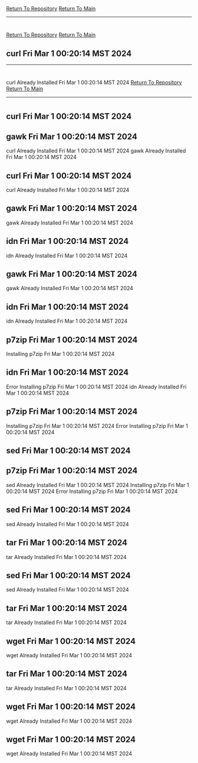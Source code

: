 [Return To Repository](https://github.com/DigitalWarrior/piholeparser/)
[Return To Main](https://github.com/DigitalWarrior/piholeparser/blob/master/RecentRunLogs/Mainlog.md)
____________________________________
# 
[Return To Repository](https://github.com/DigitalWarrior/piholeparser/)
[Return To Main](https://github.com/DigitalWarrior/piholeparser/blob/master/RecentRunLogs/Mainlog.md)
## curl Fri Mar  1 00:20:14 MST 2024
____________________________________
# 
curl Already Installed Fri Mar  1 00:20:14 MST 2024
[Return To Repository](https://github.com/DigitalWarrior/piholeparser/)
[Return To Main](https://github.com/DigitalWarrior/piholeparser/blob/master/RecentRunLogs/Mainlog.md)
____________________________________
# 
## curl Fri Mar  1 00:20:14 MST 2024
## gawk Fri Mar  1 00:20:14 MST 2024
curl Already Installed Fri Mar  1 00:20:14 MST 2024
gawk Already Installed Fri Mar  1 00:20:14 MST 2024
## curl Fri Mar  1 00:20:14 MST 2024
curl Already Installed Fri Mar  1 00:20:14 MST 2024
## gawk Fri Mar  1 00:20:14 MST 2024
gawk Already Installed Fri Mar  1 00:20:14 MST 2024
## idn Fri Mar  1 00:20:14 MST 2024
idn Already Installed Fri Mar  1 00:20:14 MST 2024
## gawk Fri Mar  1 00:20:14 MST 2024
gawk Already Installed Fri Mar  1 00:20:14 MST 2024
## idn Fri Mar  1 00:20:14 MST 2024
idn Already Installed Fri Mar  1 00:20:14 MST 2024
## p7zip Fri Mar  1 00:20:14 MST 2024
Installing p7zip Fri Mar  1 00:20:14 MST 2024
## idn Fri Mar  1 00:20:14 MST 2024
Error Installing p7zip Fri Mar  1 00:20:14 MST 2024
idn Already Installed Fri Mar  1 00:20:14 MST 2024
## p7zip Fri Mar  1 00:20:14 MST 2024
Installing p7zip Fri Mar  1 00:20:14 MST 2024
Error Installing p7zip Fri Mar  1 00:20:14 MST 2024
## sed Fri Mar  1 00:20:14 MST 2024
## p7zip Fri Mar  1 00:20:14 MST 2024
sed Already Installed Fri Mar  1 00:20:14 MST 2024
Installing p7zip Fri Mar  1 00:20:14 MST 2024
Error Installing p7zip Fri Mar  1 00:20:14 MST 2024
## sed Fri Mar  1 00:20:14 MST 2024
sed Already Installed Fri Mar  1 00:20:14 MST 2024
## tar Fri Mar  1 00:20:14 MST 2024
tar Already Installed Fri Mar  1 00:20:14 MST 2024
## sed Fri Mar  1 00:20:14 MST 2024
sed Already Installed Fri Mar  1 00:20:14 MST 2024
## tar Fri Mar  1 00:20:14 MST 2024
tar Already Installed Fri Mar  1 00:20:14 MST 2024
## wget Fri Mar  1 00:20:14 MST 2024
wget Already Installed Fri Mar  1 00:20:14 MST 2024
## tar Fri Mar  1 00:20:14 MST 2024
tar Already Installed Fri Mar  1 00:20:14 MST 2024
## wget Fri Mar  1 00:20:14 MST 2024
wget Already Installed Fri Mar  1 00:20:14 MST 2024
## wget Fri Mar  1 00:20:14 MST 2024
wget Already Installed Fri Mar  1 00:20:14 MST 2024
